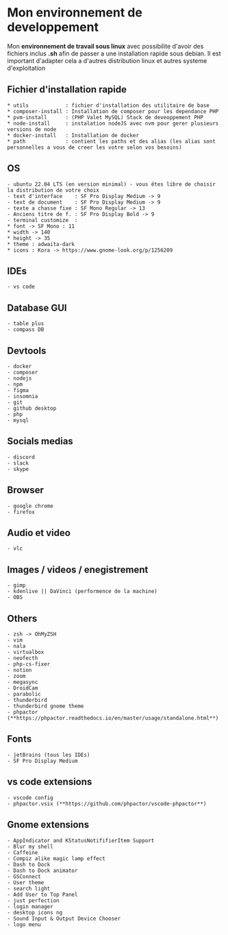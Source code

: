 # Mon environnement de developpement

Mon **environnement de travail sous linux** avec possibilite d'avoir des fichiers inclus **.sh** afin de passer a une installation rapide sous debian. Il est important d'adapter cela a d'autres distribution linux et autres systeme d'exploitation

## Fichier d'installation rapide
    * utils            : fichier d'installation des utilitaire de base
    * composer-install : Installation de composer pour les dependance PHP
    * pvm-install      : (PHP Valet MySQL) Stack de deveoppement PHP
    * node-install     : instalation nodeJS avec nvm pour gerer plusieurs versions de node
    * docker-install   : Installation de docker
    * path             : contient les paths et des alias (les alias sont personnelles a vous de creer les votre selon vos besoins)

## OS
    - ubuntu 22.04 LTS (en version minimal) - vous êtes libre de choisir la distribution de votre choix
    - text d'interface    : SF Pro Display Medium -> 9
    - text de document    : SF Pro Display Medium -> 9
    - texte a chasse fixe : SF Mono Regular -> 13
    - Anciens titre de f. : SF Pro Display Bold -> 9
    - terminal customize  : 
	* font -> SF Mono : 11
	* width -> 140
	* height -> 35
	* theme : adwaita-dark
	* icons : Kora -> https://www.gnome-look.org/p/1256209
	
## IDEs
    - vs code

## Database GUI
    - table plus
    - compass DB

## Devtools
    - docker
    - composer
    - nodejs
    - npm
    - figma
    - insomnia
    - git
    - github desktop
    - php
    - mysql

## Socials medias
    - discord
    - slack
    - skype

## Browser
    - google chrome
    - firefox

## Audio et video
    - vlc

## Images / videos / enegistrement
    - gimp
    - kdenlive || DaVinci (performence de la machine)
    - OBS

## Others
    - zsh -> OhMyZSH
    - vim
    - nala
    - virtualbox
    - neofecth
    - php-cs-fixer
    - notion
    - zoom
    - megasync
	- DroidCam
	- parabolic
	- thunderbird
	- thunderbird gnome theme
	- phpactor (**https://phpactor.readthedocs.io/en/master/usage/standalone.html**)
	

## Fonts
    - jetBrains (tous les IDEs)
    - SF Pro Display Medium

## vs code extensions
	- vscode config
	- phpactor.vsix (**https://github.com/phpactor/vscode-phpactor**)

	
## Gnome extensions
	- AppIndicator and KStatusNotififierItem Support
	- Blur my shell
	- Caffeine
	- Compiz alike magic lamp effect
	- Dash to Dock
	- Dash to Dock animator
	- GSConnect
	- User theme
	- search light
	- Add User to Top Panel
	- just perfection
	- login manager
	- desktop icons ng
	- Sound Input & Output Device Chooser 
	- logo menu
